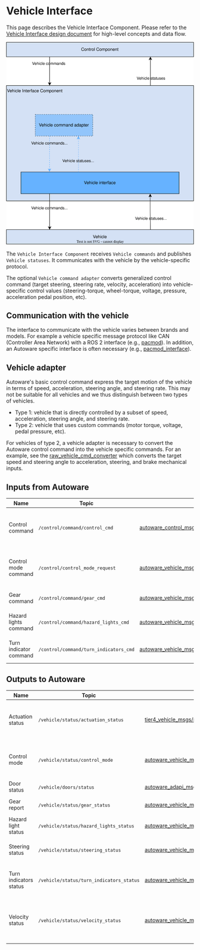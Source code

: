 # Vehicle Interface

This page describes the Vehicle Interface Component. Please refer to the [Vehicle Interface design document](../../autoware-architecture/vehicle/index.md) for high-level concepts and data flow.

![Vehicle interface diagram](images/vehicle-interface.drawio.svg)

The `Vehicle Interface Component` receives `Vehicle commands` and publishes `Vehicle statuses`.
It communicates with the vehicle by the vehicle-specific protocol.

The optional `Vehicle command adapter` converts generalized control command (target steering, steering rate, velocity, acceleration) into vehicle-specific control values (steering-torque, wheel-torque, voltage, pressure, acceleration pedal position, etc).

## Communication with the vehicle

The interface to communicate with the vehicle varies between brands and models.
For example a vehicle specific message protocol like CAN (Controller Area Network) with a ROS 2 interface (e.g., [pacmod](https://github.com/astuff/pacmod3)).
In addition, an Autoware specific interface is often necessary (e.g., [pacmod_interface](https://github.com/tier4/pacmod_interface/tree/main/pacmod_interface)).

## Vehicle adapter

Autoware's basic control command express the target motion of the vehicle in terms of speed, acceleration, steering angle, and steering rate.
This may not be suitable for all vehicles and we thus distinguish between two types of vehicles.

- Type 1: vehicle that is directly controlled by a subset of speed, acceleration, steering angle, and steering rate.
- Type 2: vehicle that uses custom commands (motor torque, voltage, pedal pressure, etc).

For vehicles of type 2,
a vehicle adapter is necessary to convert the Autoware control command into the vehicle specific commands.
For an example, see the [raw_vehicle_cmd_converter](https://autowarefoundation.github.io/autoware.universe/main/vehicle/raw_vehicle_cmd_converter/)
which converts the target speed and steering angle to acceleration, steering, and brake mechanical inputs.

## Inputs from Autoware

| Name                   | Topic                                  | Type                                                                                                                                                                 | Description                                                    |
| ---------------------- | -------------------------------------- | -------------------------------------------------------------------------------------------------------------------------------------------------------------------- | -------------------------------------------------------------- |
| Control command        | `/control/command/control_cmd`         | [autoware_control_msgs/msg/Control](https://github.com/autowarefoundation/autoware_msgs/blob/main/autoware_control_msgs/msg/Control.msg)                             | Target controls of the vehicle (steering angle, velocity, ...) |
| Control mode command   | `/control/control_mode_request`        | [autoware_vehicle_msgs/srv/ControlModeCommand](https://github.com/autowarefoundation/autoware_msgs/blob/main/autoware_vehicle_msgs/srv/ControlModeCommand.srv)       | Request to switch between manual and autonomous driving        |
| Gear command           | `/control/command/gear_cmd`            | [autoware_vehicle_msgs/msg/GearCommand](https://github.com/autowarefoundation/autoware_msgs/blob/main/autoware_vehicle_msgs/msg/GearCommand.msg)                     | Target gear of the vehicle                                     |
| Hazard lights command  | `/control/command/hazard_lights_cmd`   | [autoware_vehicle_msgs/msg/HazardLightsCommand](https://github.com/autowarefoundation/autoware_msgs/blob/main/autoware_vehicle_msgs/msg/HazardLightsCommand.msg)     | Target values of the hazard lights                             |
| Turn indicator command | `/control/command/turn_indicators_cmd` | [autoware_vehicle_msgs/msg/TurnIndicatorsCommand](https://github.com/autowarefoundation/autoware_msgs/blob/main/autoware_vehicle_msgs/msg/TurnIndicatorsCommand.msg) | Target values of the turn signals                              |

## Outputs to Autoware

| Name                   | Topic                                    | Type                                                                                                                                                                | Optional ?                           | Description                                                             |
| ---------------------- | ---------------------------------------- | ------------------------------------------------------------------------------------------------------------------------------------------------------------------- | ------------------------------------ | ----------------------------------------------------------------------- |
| Actuation status       | `/vehicle/status/actuation_status`       | [tier4_vehicle_msgs/msg/ActuationStatusStamped](https://github.com/tier4/tier4_autoware_msgs/blob/tier4/universe/tier4_vehicle_msgs/msg/ActuationStatusStamped.msg) | Yes (vehicle with mechanical inputs) | Current acceleration, brake, and steer values reported by the vehicle   |
| Control mode           | `/vehicle/status/control_mode`           | [autoware_vehicle_msgs/msg/ControlModeReport](https://github.com/autowarefoundation/autoware_msgs/blob/main/autoware_vehicle_msgs/msg/ControlModeReport.msg)        |                                      | Current control mode (manual, autonomous, ...)                          |
| Door status            | `/vehicle/doors/status`                  | [autoware_adapi_msgs/msg/DoorStatus](https://github.com/autowarefoundation/autoware_adapi_msgs/blob/main/autoware_adapi_v1_msgs/vehicle/msg/DoorStatus.msg)         | Yes                                  | Current door status                                                     |
| Gear report            | `/vehicle/status/gear_status`            | [autoware_vehicle_msgs/msg/GearReport](https://github.com/autowarefoundation/autoware_msgs/blob/main/autoware_vehicle_msgs/msg/GearReport.msg)                      |                                      | Current gear of the vehicle                                             |
| Hazard light status    | `/vehicle/status/hazard_lights_status`   | [autoware_vehicle_msgs/msg/HazardLightsReport](https://github.com/autowarefoundation/autoware_msgs/blob/main/autoware_vehicle_msgs/msg/HazardLightsReport.msg)      |                                      | Current hazard lights status                                            |
| Steering status        | `/vehicle/status/steering_status`        | [autoware_vehicle_msgs/msg/SteeringReport](https://github.com/autowarefoundation/autoware_msgs/blob/main/autoware_vehicle_msgs/msg/SteeringReport.msg)              |                                      | Current steering angle of the steering tire                             |
| Turn indicators status | `/vehicle/status/turn_indicators_status` | [autoware_vehicle_msgs/msg/TurnIndicatorsReport](https://github.com/autowarefoundation/autoware_msgs/blob/main/autoware_vehicle_msgs/msg/TurnIndicatorsReport.msg)  |                                      | Current state of the left and right turn indicators                     |
| Velocity status        | `/vehicle/status/velocity_status`        | [autoware_vehicle_msgs/msg/VelocityReport](https://github.com/autowarefoundation/autoware_msgs/blob/main/autoware_vehicle_msgs/msg/VelocityReport.msg)              |                                      | Current velocities of the vehicle (longitudinal, lateral, heading rate) |
